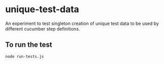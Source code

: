 # unique-test-data
An experiment to test singleton creation of unique test data to be used by different cucumber step definitions.

## To run the test

```
node run-tests.js
```
